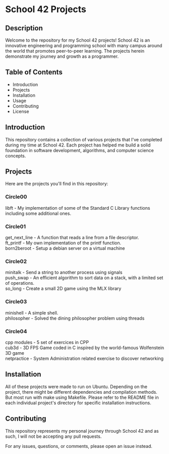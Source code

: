 <h1>School 42 Projects</h1>
<h2>Description</h2>
Welcome to the repository for my School 42 projects! School 42 is an innovative engineering and programming school with many campus around the world that promotes peer-to-peer learning. The projects herein demonstrate my journey and growth as a programmer.

<h2>Table of Contents</h2>
<ul>
<li>Introduction</li>
<li>Projects</li>
<li>Installation</li>
<li>Usage</li>
<li>Contributing</li>
<li>License</li>
</ul>

<h2>Introduction</h2>
This repository contains a collection of various projects that I've completed during my time at School 42. Each project has helped me build a solid foundation in software development, algorithms, and computer science concepts.

  
<h2>Projects</h2>
Here are the projects you'll find in this repository:

<h3>Circle00</h3>
libft - My implementation of some of the Standard C Library functions including some additional ones.
  
<h3>Circle01</h3>
get_next_line - A function that reads a line from a file descriptor. <br>
ft_printf - My own implementation of the printf function. <br>
born2beroot - Setup a debian server on a virtual machine
 
<h3>Circle02</h3>
minitalk - Send a string to another process using signals <br>
push_swap - An efficient algorithm to sort data on a stack, with a limited set of operations.<br>
so_long - Create a small 2D game using the MLX library

<h3>Circle03</h3>
minishell - A simple shell. <br>
philosopher - Solved the dining philosopher problem using threads

<h3>Circle04</h3>
cpp modules - 5 set of exercices in CPP <br>
cub3d - 3D FPS Game coded in C inspired by the world-famous Wolfenstein 3D game <br>
netpractice - System Administration related exercise to discover networking


<h2>Installation</h2>
All of these projects were made to run on Ubuntu. Depending on the project, there might be different dependencies and compilation methods. But most run with make using Makefile. Please refer to the README file in each individual project's directory for specific installation instructions.

<h2>Contributing</h2>
This repository represents my personal journey through School 42 and as such, I will not be accepting any pull requests.

For any issues, questions, or comments, please open an issue instead.
